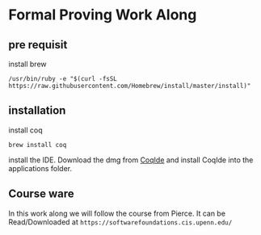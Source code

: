 # Formal Proving Work Along

## pre requisit

install brew 

```
/usr/bin/ruby -e "$(curl -fsSL https://raw.githubusercontent.com/Homebrew/install/master/install)"
```

## installation

install coq

```
brew install coq
```

install the IDE. Download the dmg from [CoqIde](https://github.com/coq/coq/releases/tag/V8.9.1) and install CoqIde into the applications folder.

## Course ware

In this work along we will follow the course from Pierce. It can be Read/Downloaded at `https://softwarefoundations.cis.upenn.edu/`